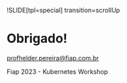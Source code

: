 !SLIDE[tpl=special] transition=scrollUp

# Obrigado! #

profhelder.pereira@fiap.com.br

Fiap 2023 - Kubernetes Workshop